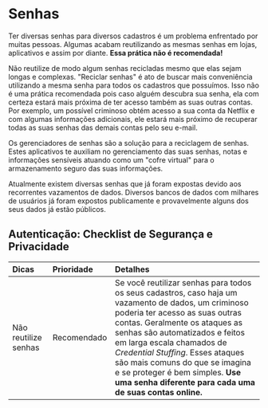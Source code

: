 # Senhas

Ter diversas senhas para diversos cadastros é um problema enfrentado por muitas pessoas. Algumas acabam reutilizando as mesmas senhas em lojas, aplicativos e assim por diante. **Essa prática não é recomendada!** 

Não reutilize de modo algum senhas recicladas mesmo que elas sejam longas e complexas. "Reciclar senhas" é ato de buscar mais conveniência utilizando a mesma senha para todos os cadastros que possuímos. Isso não é uma prática recomendada pois caso alguém descubra sua senha, ela com certeza estará mais próxima de ter acesso também as suas outras contas. Por exemplo, um possível criminoso obtém acesso a sua conta da Netflix e com algumas informações adicionais, ele estará mais próximo de recuperar todas as suas senhas das demais contas pelo seu e-mail.

Os gerenciadores de senhas são a solução para a reciclagem de senhas. Estes aplicativos te auxiliam no gerenciamento das suas senhas, notas e informações sensíveis atuando como um "cofre virtual" para o armazenamento seguro das suas informações. 

Atualmente existem diversas senhas que já foram expostas devido aos recorrentes vazamentos de dados. Diversos bancos de dados com milhares de usuários já foram expostos publicamente e provavelmente alguns dos seus dados já estão públicos.

## Autenticação: Checklist de Segurança e Privacidade

| Dicas | Prioridade | Detalhes |
| :--- | :--- | :--- |
| Não reutilize senhas | Recomendado | Se você reutilizar senhas para todos os seus cadastros, caso haja um vazamento de dados, um criminoso poderia ter acesso as suas outras contas. Geralmente os ataques as senhas são automatizados e feitos em larga escala chamados de _Credential Stuffing_. Esses ataques são mais comuns do que se imagina e se proteger é bem simples. **Use uma senha diferente para cada uma de suas contas online.** |



